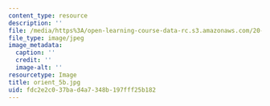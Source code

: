 ```yaml
---
content_type: resource
description: ''
file: /media/https%3A/open-learning-course-data-rc.s3.amazonaws.com/20-109-laboratory-fundamentals-in-biological-engineering-spring-2010/fdc2e2c037bad4a7348b197fff25b182_orient_5b.jpg
file_type: image/jpeg
image_metadata:
  caption: ''
  credit: ''
  image-alt: ''
resourcetype: Image
title: orient_5b.jpg
uid: fdc2e2c0-37ba-d4a7-348b-197fff25b182
---
```

